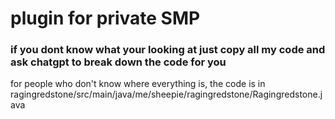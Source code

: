 # plugin for private SMP

### if you dont know what your looking at just copy all my code and ask chatgpt to break down the code for you

for people who don't know where everything is, the code is in ragingredstone/src/main/java/me/sheepie/ragingredstone/Ragingredstone.java
